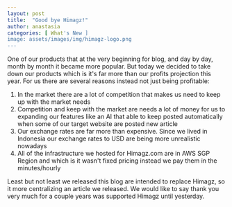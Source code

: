 ```yaml
---
layout: post
title:  "Good bye Himagz!"
author: anastasia
categories: [ What's New ]
image: assets/images/img/himagz-logo.png
---
```

One of our products that at the very beginning for blog, and day by day, month by month it became more popular. But today we decided to take down our products which is it's far more than our profits projection this year. For us there are several reasons instead not just being profitable:
<ol>
<li>In the market there are a lot of competition that makes us need to keep up with the market needs</li>
<li>Competition and keep with the market are needs a lot of money for us to expanding our features like an AI that able to keep posted automatically when some of our target website are posted new article</li>
<li>Our exchange rates are far more than expensive. Since we lived in Indonesia our exchange rates to USD are being more unrealistic nowadays</li>
<li>All of the infrastructure we hosted for Himagz.com are in AWS SGP Region and which is it wasn't fixed pricing instead we pay them in the minutes/hourly</li>
</ol>

Least but not least we released this blog are intended to replace Himagz, so it more centralizing an article we released. We would like to say thank you very much for a couple years was supported Himagz until yesterday.
